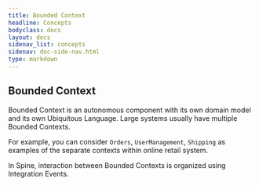 ```yaml
---
title: Bounded Context
headline: Concepts
bodyclass: docs
layout: docs
sidenav_list: concepts
sidenav: doc-side-nav.html
type: markdown
---
```

<h2 class="top">Bounded Context</h2> 

Bounded Context is an autonomous component with its own domain model and its own Ubiquitous Language. 
Large systems usually have multiple Bounded Contexts. 

For example, you can consider `Orders`, `UserManagement`, `Shipping` as examples of the separate contexts within online retail system. 

In Spine, interaction between Bounded Contexts is organized using Integration Events.

